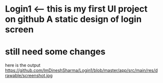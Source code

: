 # Login1 <-- this is my first UI project on github A static design of login screen
# still need some changes
here is the output
https://github.com/ImDineshSharma/Login1/blob/master/app/src/main/res/drawable/screenshot.jpg
